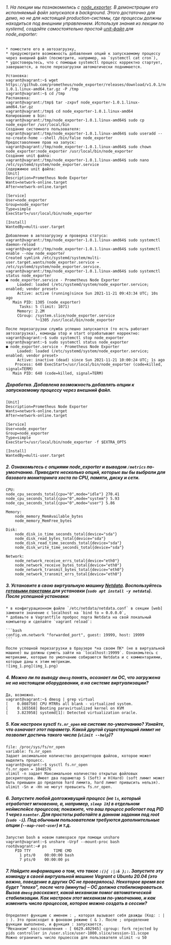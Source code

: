 

###### 1. На лекции мы познакомились с [node_exporter](https://github.com/prometheus/node_exporter/releases). В демонстрации его исполняемый файл запускался в background. Этого достаточно для демо, но не для настоящей production-системы, где процессы должны находиться под внешним управлением. Используя знания из лекции по systemd, создайте самостоятельно простой [unit-файл](https://www.freedesktop.org/software/systemd/man/systemd.service.html) для node_exporter:

    * поместите его в автозагрузку,
    * предусмотрите возможность добавления опций к запускаемому процессу через внешний файл (посмотрите, например, на `systemctl cat cron`),
    * удостоверьтесь, что с помощью systemctl процесс корректно стартует, завершается, а после перезагрузки автоматически поднимается.

    Установка:
    vagrant@vagrant:~$ wget https://github.com/prometheus/node_exporter/releases/download/v1.0.1/node_exporter-1.0.1.linux-amd64.tar.gz -P /tmp
    vagrant@vagrant:~$ cd /tmp
    Распаковка:
    vagrant@vagrant:/tmp$ tar -zxpvf node_exporter-1.0.1.linux-amd64.tar.gz
    vagrant@vagrant:/tmp$ cd node_exporter-1.0.1.linux-amd64
    Копирование в bin:
    vagrant@vagrant:/tmp/node_exporter-1.0.1.linux-amd64$ sudo cp node_exporter /usr/local/bin
    Создание системного пользователя:
    vagrant@vagrant:/tmp/node_exporter-1.0.1.linux-amd64$ sudo useradd --no-create-home --shell /bin/false node_exporter
    Предоставоление прав на запуск:
    vagrant@vagrant:/tmp/node_exporter-1.0.1.linux-amd64$ sudo chown node_exporter:node_exporter /usr/local/bin/node_exporter
    Создание unit файла:
    vagrant@vagrant:/tmp/node_exporter-1.0.1.linux-amd64$ sudo nano /etc/systemd/system/node_exporter.service
    Содержимое unit файла:
    [Unit]
    Description=Prometheus Node Exporter
    Wants=network-online.target
    After=network-online.target
    
    [Service]
    User=node_exporter
    Group=node_exporter
    Type=simple
    ExecStart=/usr/local/bin/node_exporter
    
    [Install]
    WantedBy=multi-user.target
    
    Добавление в автозагрузку и проверка статуса:
    vagrant@vagrant:/tmp/node_exporter-1.0.1.linux-amd64$ sudo systemctl daemon-reload
    vagrant@vagrant:/tmp/node_exporter-1.0.1.linux-amd64$ sudo systemctl enable --now node_exporter
    Created symlink /etc/systemd/system/multi-user.target.wants/node_exporter.service → /etc/systemd/system/node_exporter.service.
    vagrant@vagrant:/tmp/node_exporter-1.0.1.linux-amd64$ sudo systemctl status node_exporter
    ● node_exporter.service - Prometheus Node Exporter
         Loaded: loaded (/etc/systemd/system/node_exporter.service; enabled; vendor preset>
         Active: active (running)since Sun 2021-11-21 09:43:34 UTC; 10s ago
       Main PID: 1305 (node_exporter)
          Tasks: 5 (limit: 1071)
         Memory: 2.2M
         CGroup: /system.slice/node_exporter.service
                 └─1305 /usr/local/bin/node_exporter

    После перезагрузки служба успешно запускается (то есть работает автозагрузка), команды stop и start отрабатывают корректно:
    vagrant@vagrant:~$ sudo systemctl stop node_exporter
    vagrant@vagrant:~$ sudo systemctl status node_exporter
    ● node_exporter.service - Prometheus Node Exporter
         Loaded: loaded (/etc/systemd/system/node_exporter.service; enabled; vendor preset>
         Active: inactive (dead) since Sun 2021-11-21 10:00:24 UTC; 1s ago
        Process: 640 ExecStart=/usr/local/bin/node_exporter (code=killed, signal=TERM)
       Main PID: 640 (code=killed, signal=TERM)

##### Доработка. Добавлена возможность добавлять опции к запускаемому процессу через внешний файл. 
    [Unit]
    Description=Prometheus Node Exporter
    Wants=network-online.target
    After=network-online.target
    
    [Service]
    User=node_exporter
    Group=node_exporter
    Type=simple
    ExecStart=/usr/local/bin/node_exporter -f $EXTRA_OPTS
    
    [Install]
    WantedBy=multi-user.target


##### 2. Ознакомьтесь с опциями node_exporter и выводом `/metrics` по-умолчанию. Приведите несколько опций, которые вы бы выбрали для базового мониторинга хоста по CPU, памяти, диску и сети.
    CPU:
    node_cpu_seconds_total{cpu="0",mode="idle"} 270.41
    node_cpu_seconds_total{cpu="0",mode="system"} 5.93
    node_cpu_seconds_total{cpu="0",mode="user"} 5.86
    
    Memory:
        node_memory_MemAvailable_bytes 
        node_memory_MemFree_bytes
        
    Disk:
        node_disk_io_time_seconds_total{device="sda"} 
        node_disk_read_bytes_total{device="sda"} 
        node_disk_read_time_seconds_total{device="sda"} 
        node_disk_write_time_seconds_total{device="sda"}
        
    Network:
        node_network_receive_errs_total{device="eth0"} 
        node_network_receive_bytes_total{device="eth0"} 
        node_network_transmit_bytes_total{device="eth0"}
        node_network_transmit_errs_total{device="eth0"}
##### 3. Установите в свою виртуальную машину [Netdata](https://github.com/netdata/netdata). Воспользуйтесь [готовыми пакетами](https://packagecloud.io/netdata/netdata/install) для установки (`sudo apt install -y netdata`). После успешной установки:
    * в конфигурационном файле `/etc/netdata/netdata.conf` в секции [web] замените значение с localhost на `bind to = 0.0.0.0`,
    * добавьте в Vagrantfile проброс порта Netdata на свой локальный компьютер и сделайте `vagrant reload`:

    ```bash
    config.vm.network "forwarded_port", guest: 19999, host: 19999
    ```

    После успешной перезагрузки в браузере *на своем ПК* (не в виртуальной машине) вы должны суметь зайти на `localhost:19999`. Ознакомьтесь с метриками, которые по умолчанию собираются Netdata и с комментариями, которые даны к этим метрикам.
    ![img_1.png](img_1.png)

##### 4. Можно ли по выводу `dmesg` понять, осознает ли ОС, что загружена не на настоящем оборудовании, а на системе виртуализации?
    Да, возможно.
    vagrant@vagrant:~$ dmesg | grep virtual
    [    0.008750] CPU MTRRs all blank - virtualized system.
    [    0.165568] Booting paravirtualized kernel on KVM
    [    3.823958] systemd[1]: Detected virtualization oracle.
##### 5. Как настроен sysctl `fs.nr_open` на системе по-умолчанию? Узнайте, что означает этот параметр. Какой другой существующий лимит не позволит достичь такого числа (`ulimit --help`)?
    file: /proc/sys/fs/nr_open
    variable: fs.nr_open
    Задает аксимальное количество дескрипторов файлов, которое может выделить процесс. 
    vagrant@vagrant:~$ sysctl fs.nr_open
    fs.nr_open = 1048576
    ulimit -n задает Максимальное количество открытых файловых дескрипторов. Имеет два параметар S (Soft) и H(Hard) (soft лимит может быть привышен до пределов hard лимита, hard лимит привысить нельзя).
    ulimit -Sn и -Hn не могут превысить fs.nr_open.
##### 6. Запустите любой долгоживущий процесс (не `ls`, который отработает мгновенно, а, например, `sleep 1h`) в отдельном неймспейсе процессов; покажите, что ваш процесс работает под PID 1 через `nsenter`. Для простоты работайте в данном задании под root (`sudo -i`). Под обычным пользователем требуются дополнительные опции (`--map-root-user`) и т.д.
    Запустил bash в новом namespace при помощи unshare
    vagrant@vagrant:~$ unshare -Urpf --mount-proc bash
    root@vagrant:~# ps
        PID TTY          TIME CMD
          1 pts/0    00:00:00 bash
          7 pts/0    00:00:00 ps 
##### 7. Найдите информацию о том, что такое `:(){ :|:& };:`. Запустите эту команду в своей виртуальной машине Vagrant с Ubuntu 20.04 (**это важно, поведение в других ОС не проверялось**). Некоторое время все будет "плохо", после чего (минуты) – ОС должна стабилизироваться. Вызов `dmesg` расскажет, какой механизм помог автоматической стабилизации. Как настроен этот механизм по-умолчанию, и как изменить число процессов, которое можно создать в сессии?
    Определяет функцию с именем : , которая вызывает себя дважды (Код: : | : ). Это происходит в фоновом режиме ( & ). После ; определение функции выполнено, и функция : запускается.
    "Механизм" восстановления - [ 6629.402945] cgroup: fork rejected by pids controller in /user.slice/user-1000.slice/session-11.scope
    Можно ограничить число прцоессов для пользователя ulimit -u 50 
